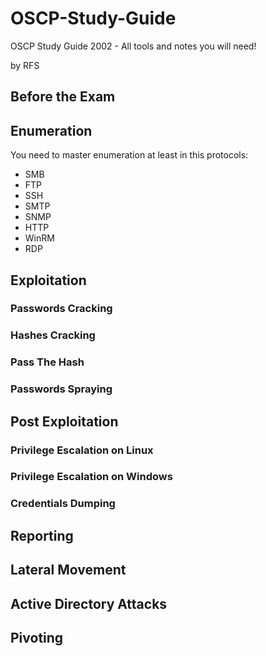 # OSCP-Study-Guide
OSCP Study Guide 2002 - All tools and notes you will need!

by RFS


## Before the Exam


## Enumeration

You need to master enumeration at least in this protocols:

- SMB
- FTP
- SSH
- SMTP
- SNMP
- HTTP
- WinRM
- RDP

## Exploitation

### Passwords Cracking
### Hashes Cracking
### Pass The Hash
### Passwords Spraying

## Post Exploitation

### Privilege Escalation on Linux
### Privilege Escalation on Windows
### Credentials Dumping


## Reporting

## Lateral Movement


## Active Directory Attacks


## Pivoting
